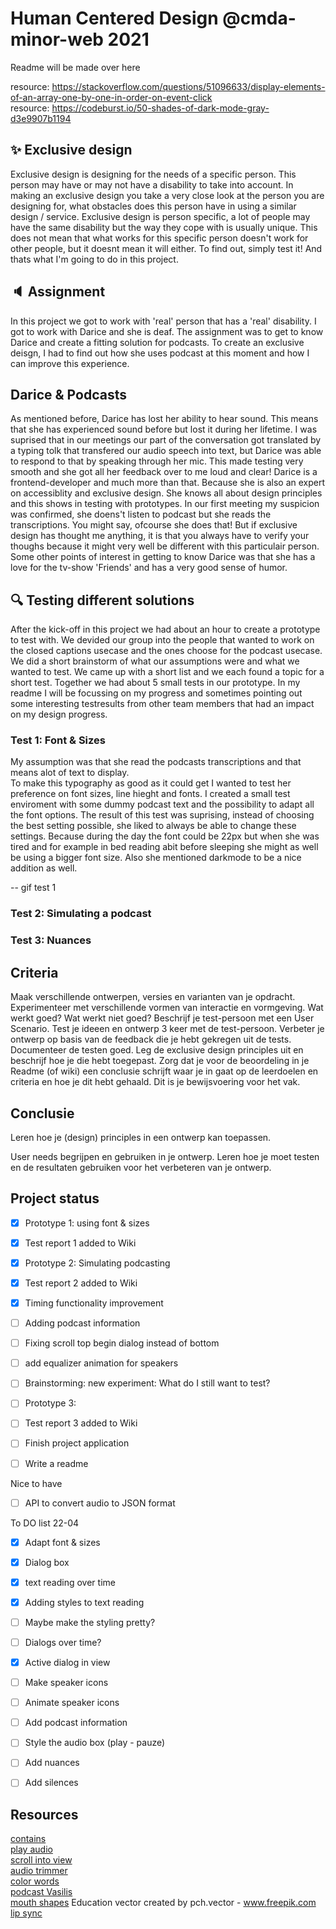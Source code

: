 # Human Centered Design @cmda-minor-web 2021
Readme will be made over here  
  
resource: https://stackoverflow.com/questions/51096633/display-elements-of-an-array-one-by-one-in-order-on-event-click    
resource: https://codeburst.io/50-shades-of-dark-mode-gray-d3e9907b1194    

## :sparkles: Exclusive design
Exclusive design is designing for the needs of a specific person. This person may have or may not have a disability to take into account. 
In making an exclusive design you take a very close look at the person you are designing for, what obstacles does this person have in using a similar design / service. Exclusive design is person specific, a lot of people may have the same disability but the way they cope with is usually unique. This does not mean that what works for this specific person doesn't work for other people, but it doesnt mean it will either. To find out, simply test it! And thats what I'm going to do in this project.

## :speaker: Assignment
In this project we got to work with 'real' person that has a 'real' disability. 
I got to work with Darice and she is deaf. The assignment was to get to know Darice and create a fitting solution for podcasts.
To create an exclusive deisgn, I had to find out how she uses podcast at this moment and how I can improve this experience.


## Darice & Podcasts
As mentioned before, Darice has lost her ability to hear sound. This means that she has experienced sound before but lost it during her lifetime. 
I was suprised that in our meetings our part of the conversation got translated by a typing tolk that transfered our audio speech into text, but Darice was able to respond to that by speaking through her mic. This made testing very smooth and she got all her feedback over to me loud and clear! 
Darice is a frontend-developer and much more than that. Because she is also an expert on accessiblity and exclusive design. She knows all about design principles and this shows in testing with prototypes. In our first meeting my suspicion was confirmed, she doens't listen to podcast but she reads the transcriptions. You might say, ofcourse she does that! But if exclusive design has thought me anything, it is that you always have to verify your thoughs because it might very well be different with this particulair person. Some other points of interest in getting to know Darice was that she has a love for the tv-show 'Friends' and has a very good sense of humor.

## :mag: Testing different solutions
After the kick-off in this project we had about an hour to create a prototype to test with. We devided our group into the people that wanted to work on the closed captions usecase and the ones choose for the podcast usecase. We did a short brainstorm of what our assumptions were and what we wanted to test. We came up with a short list and we each found a topic for a short test. Together we had about 5 small tests in our prototype. In my readme I will be focussing on my progress and sometimes pointing out some interesting testresults from other team members that had an impact on my design progress.

### Test 1: Font & Sizes
My assumption was that she read the podcasts transcriptions and that means alot of text to display.  
To make this typography as good as it could get I wanted to test her preference on font sizes, line hieght and fonts. 
I created a small test enviroment with some dummy podcast text and the possibility to adapt all the font options.
The result of this test was suprising, instead of choosing the best setting possible, she liked to always be able to change these settings.
Because during the day the font could be 22px but when she was tired and for example in bed reading abit before sleeping she might as well be using a bigger font size. Also she mentioned darkmode to be a nice addition as well.

-- gif test 1


### Test 2: Simulating a podcast

### Test 3: Nuances

## Criteria
Maak verschillende ontwerpen, versies en varianten van je opdracht. Experimenteer met verschillende vormen van interactie en vormgeving. Wat werkt goed? Wat werkt niet goed?
Beschrijf je test-persoon met een User Scenario.
Test je ideeen en ontwerp 3 keer met de test-persoon. Verbeter je ontwerp op basis van de feedback die je hebt gekregen uit de tests. Documenteer de testen goed.
Leg de exclusive design principles uit en beschrijf hoe je die hebt toegepast.
Zorg dat je voor de beoordeling in je Readme (of wiki) een conclusie schrijft waar je in gaat op de leerdoelen en criteria en hoe je dit hebt gehaald. Dit is je bewijsvoering voor het vak.

## Conclusie
Leren hoe je (design) principles in een ontwerp kan toepassen.

User needs begrijpen en gebruiken in je ontwerp.
Leren hoe je moet testen en de resultaten gebruiken voor het verbeteren van je ontwerp.

## Project status 
* [x] Prototype 1: using font & sizes  
* [x] Test report 1 added to Wiki
* [x] Prototype 2: Simulating podcasting
* [x] Test report 2 added to Wiki
* [x] Timing functionality improvement
* [ ] Adding podcast information
* [ ] Fixing scroll top begin dialog instead of bottom 
* [ ] add equalizer animation for speakers
* [ ] Brainstorming: new experiment: What do I still want to test?
* [ ] Prototype 3: 
* [ ] Test report 3 added to Wiki
* [ ] Finish project application
* [ ] Write a readme


Nice to have
* [ ]  API to convert audio to JSON format

To DO list 22-04  
* [x] Adapt font & sizes
* [x] Dialog box 
* [x] text reading over time
* [x] Adding styles to text reading
* [ ] Maybe make the styling pretty?
* [ ] Dialogs over time?
* [x] Active dialog in view
* [ ] Make speaker icons
* [ ] Animate speaker icons
* [ ] Add podcast information
* [ ] Style the audio box (play - pauze)
* [ ] Add nuances
* [ ] Add silences



## Resources
[contains](https://www.javascripttutorial.net/dom/css/check-if-an-element-contains-a-class/)  
[play audio](https://stackoverflow.com/questions/9419263/how-to-play-audio)  
[scroll into view](https://developer.mozilla.org/en-US/docs/Web/API/Element/scrollIntoView)  
[audio trimmer](https://audiotrimmer.com/)  
[color words](https://stackoverflow.com/questions/43150490/how-to-highlight-the-transcript-of-a-audio-file)  
[podcast Vasilis](https://webmaterials.design/posts/01-hello-world/)  
[mouth shapes](https://www.freepik.com/vectors/education) Education vector created by pch.vector - www.freepik.com  
[lip sync](https://www.youtube.com/watch?v=VKDMpZzhCp0)  

<!-- Add a link to your live demo in Github Pages 🌐-->

<!-- ☝️ replace this description with a description of your own work -->

<!-- replace the code in the /docs folder with your own, so you can showcase your work with GitHub Pages 🌍 -->

<!-- Add a nice poster image here at the end of the week, showing off your shiny frontend 📸 -->

<!-- Maybe a table of contents here? 📚 -->

<!-- How about a section that describes how to install this project? 🤓 -->

<!-- ...but how does one use this project? What are its features 🤔 -->

<!-- Maybe a checklist of done stuff and stuff still on your wishlist? ✅ -->

<!-- How about a license here? 📜 (or is it a licence?) 🤷 -->
